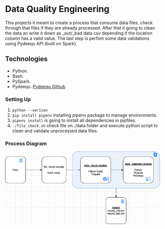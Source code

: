 # Data Quality Engineering

This projects it meant to create a process that consume data files, check through that files if they are already processed.
After that it going to clean the data an write it down as _out/_bad data csv depending if the location column has a valid value.
The last step is perfom some data validations using Pydeequ API (built on Spark).

## Technologies

* Python.
* Bash.
* PySpark.
* Pydeequ. [Pydeequ Github](https://github.com/awslabs/python-deequ)

### Setting Up

1. ```python --verison```
2. ```pip install pipenv``` installing pipenv package to manage environments.
3. ```pipenv install``` is going to install all dependencies in pipfiles.
4. ```./file_check.sh``` check file on ./data folder and execute python script to clean and validate unprocessed data files.

### Process Diagram

![Diagram](./assets/data_qa_engineering.png)
